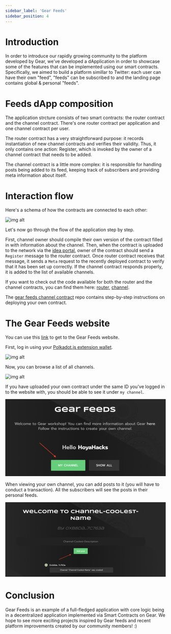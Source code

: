 ```yaml
---
sidebar_label: 'Gear Feeds'
sidebar_position: 4
---
```


# Introduction
In order to introduce our rapidly growing community to the platform developed by Gear, we've developed a dApplication in order to showcase some of the features that can be implemented using our smart contracts. Specifically, we aimed to build a platform simillar to Twitter: each user can have their own "feed", "feeds" can be subscribed to and the landing page contains global & personal "feeds".

# Feeds dApp composition
The application strcture consists of two smart contracts: the router contract and the channel contract. There's one router contract per application and one channel contract per user.

The router contract has a very straightforward purpose: it records instantiation of new channel contracts and verifies their validity. Thus, it only contains one action: Register, which is invoked by the owner of a channel contract that needs to be added.

The channel contract is a little more complex: it is responsible for handling posts being added to its feed, keeping track of subscribers and providing meta information about itself.

# Interaction flow
Here's a schema of how the contracts are connected to each other:

![img alt](./img/feeds-outline.png)

Let's now go through the flow of the application step by step.

First, channel owner should compile their own version of the contract filled in with information about the channel. Then, when the contract is uploaded to the network via the [idea portal](https://idea.gear-tech.io), owner of the contract should send a `Register` message to the router contract. Once router contract receives that message, it sends a `Meta` request to the recently deployed contract to verify that it has been set up correctly. If the channel contract responds properly, it is added to the list of available channels.

If you want to check out the code available for both the router and the channel contracts, you can find them here: [router](https://github.com/gear-tech/apps/tree/master/gear-feeds-router), [channel](https://github.com/gear-tech/gear-feeds-channel).

The [gear feeds channel contract](https://github.com/gear-tech/gear-feeds-channel) repo contains step-by-step instructions on deploying your own contract.

# The Gear Feeds website

You can use this [link](https://workshop.gear-tech.io) to get to the Gear Feeds website. 

First, log in using your [Polkadot.js extension wallet](https://polkadot.js.org/extension/).

![img alt](./img/log-in.png)

Now, you can browse a list of all channels.

![img alt](./img/show-all.png)

If you have uploaded your own contract under the same ID you've logged in to the website with, you should be able to see it under `my channel`.

![img alt](./img/channels.png)

When viewing your own channel, you can add posts to it (you will have to conduct a transaction). All the subscribers will see the posts in their personal feeds.

![img alt](./img/my-channel.png)

# Conclusion
Gear Feeds is an example of a full-fledged application with core logic being in a decentralized application implemented via Smart Contracts on Gear. We hope to see more exciting projects inspired by Gear feeds and recent platform improvements created by our community members! :) 